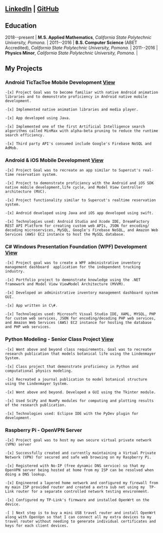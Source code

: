 ## [LinkedIn](https://www.linkedin.com/in/gabrielnm) | [GitHub](https://www.github.com/gmar1274)  

## Education

2018--present | **M.S. Applied Mathematics**, *California State Polytechnic University, Pomona.* |
2011--2016 | **B.S. Computer Science** (ABET Accredited), *California State Polytechnic University, Pomona.* |
2011--2016 | **Physics Minor**, *California State Polytechnic University, Pomona.* |

## My Projects

### Android TicTacToe Mobile Development [View](https://github.com/gmar1274/Mobile_AI_TicTacToe/wiki)
```
-[x] Project Goal was to become familiar with native Android animation libraries and to demonstrate proficiency in Android native mobile   development.

-[x] Implemented native animation libraries and media player.

-[x] App developed using Java.

-[x] Implemented one of the first Artificial Intelligence search algorithms called MinMax with alpha-beta pruning to reduce the runtime search efficiency.

-[x] Third party API's consumed include Google's Firebase NoSQL and AdMob.
```

### Android & iOS Mobile Development [View](https://github.com/gmar1274/Android-Firebase)
```
-[x] Project Goal was to recreate an app similar to Supercut's real-time reservation system.

-[x] Project to demonstrate proficiency with the Android and iOS SDK native mobile development,life cycle, and Model View Controller architecture (MVC).

-[x] Project functionality similar to Supercut's realtime reservation system.

-[x] Android developed using Java and iOS app developed using swift.

-[x] Technologies used: Android Studio and Xcode IDE, DreamFactory REST API Platform for creating custom web APIs, JSON for encoding/  decoding microservices, MySQL, Google's Firebase NoSQL, and Amazon Web Services (AWS) EC2 instance to host the MySQL database.
```

### C\# Windows Presentation Foundation (WPF) Development [View](https://github.com/gmar1274/FTNTransport)
```
-[x] Project goal was to create a WPF administrative inventory management dashboard  application for the independent trucking industry.

-[x] Portfolio project to demonstrate knowledge using the .NET framework and Model View ViewModel Architecture (MVVM).

-[x] Developed an administrative inventory management dashboard system GUI.

-[x] App written in C\#.

-[x] Technologies used: Microsoft Visual Studio IDE, XAML, MYSQL, PHP for custom web services, JSON for encoding/decoding PHP web services, and Amazon Web Services (AWS) EC2 instance for hosting the database and PHP web services.
```

### Python Modeling - Senior Class Project [View](https://github.com/gmar1274/ComputationalBiologyPhy409Project)
```
-[x] Went above and beyond class requirements. Goal was to recreate research publication that models botanical life using the Lindenmayer System.

-[x] Class project that demonstrate proficiency in Python and computational physics modeling.

-[x] Recreated a journal publication to model botanical structure using the Lindenmayer System.

-[x] Went above and beyond. Developed a GUI using the Tkinter module.

-[x] Used SciPy and NumPy modules for computing and plotting results of the research publication.

-[x] Technologies used: Eclipse IDE with the PyDev plugin for development.
```

### Raspberry Pi - OpenVPN Server
```
-[x] Project goal was to host my own secure virtual private network (VPN) server		

-[x] Successfully created and currently maintaining a Virtual Private Network (VPN) for secured and safe web browsing on my Raspberry Pi.		

-[x] Registered with No-IP (free dynamic DNS service) so that my OpenVPN server being hosted at home from my ISP can be resolved when doing a DNS lookup.		

-[x] Engineered a layered home network and configured my firewall from my main ISP provided router and created a extra sub net using my  TP-Link router for a separate controlled network testing environment.		

-[x] Configured my TP-Link's firmware and installed OpenWrt on the device. 

-[ ] Next step is to buy a mini USB travel router and install OpenWrt along with OpenVpn so that I can connect all my extra devices to my travel router without needing to generate individual certificates and keys for each client devices.
```
